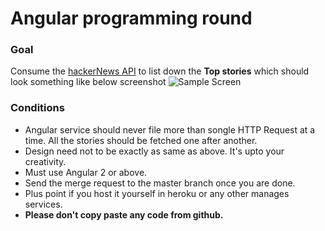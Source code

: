 # Angular programming round

### Goal
 Consume the [hackerNews API](https://github.com/HackerNews/API) to list down the **Top stories**  which should look something like below screenshot
![Sample Screen](https://i.ibb.co/QdnRLsm/Screenshot-2018-11-30-at-5-30-26-PM.png)


### Conditions

 - Angular service should never file more than songle HTTP Request at a time. All the stories should be fetched one after another.
 - Design need not to be exactly as same as above. It's upto your creativity.
 - Must use Angular 2 or above.
 - Send the merge request to the master branch once you are done.
 - Plus point if you host it yourself in heroku or any other manages services.
 - **Please don't copy paste any code from github.**
